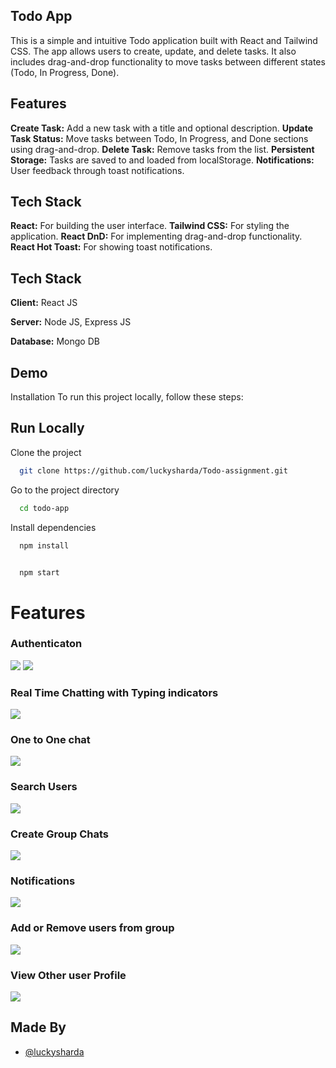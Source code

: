 ## Todo App

This is a simple and intuitive Todo application built with React and Tailwind CSS. The app allows users to create, update, and delete tasks. It also includes drag-and-drop functionality to move tasks between different states (Todo, In Progress, Done).

## Features

**Create Task:** Add a new task with a title and optional description.
**Update Task Status:** Move tasks between Todo, In Progress, and Done sections using drag-and-drop.
**Delete Task:** Remove tasks from the list.
**Persistent Storage:** Tasks are saved to and loaded from localStorage.
**Notifications:** User feedback through toast notifications.

## Tech Stack

**React:** For building the user interface.
**Tailwind CSS:** For styling the application.
**React DnD:** For implementing drag-and-drop functionality.
**React Hot Toast:** For showing toast notifications.

## Tech Stack

**Client:** React JS

**Server:** Node JS, Express JS

**Database:** Mongo DB

## Demo

Installation
To run this project locally, follow these steps:

## Run Locally

Clone the project

```bash
  git clone https://github.com/luckysharda/Todo-assignment.git
```

Go to the project directory

```bash
  cd todo-app
```

Install dependencies

```bash
  npm install
```

```bash

  npm start
```

# Features

### Authenticaton

![](https://github.com/piyush-eon/mern-chat-app/blob/master/screenshots/login.PNG)
![](https://github.com/piyush-eon/mern-chat-app/blob/master/screenshots/signup.PNG)

### Real Time Chatting with Typing indicators

![](https://github.com/piyush-eon/mern-chat-app/blob/master/screenshots/real-time.PNG)

### One to One chat

![](https://github.com/piyush-eon/mern-chat-app/blob/master/screenshots/mainscreen.PNG)

### Search Users

![](https://github.com/piyush-eon/mern-chat-app/blob/master/screenshots/search.PNG)

### Create Group Chats

![](https://github.com/piyush-eon/mern-chat-app/blob/master/screenshots/new%20grp.PNG)

### Notifications

![](https://github.com/piyush-eon/mern-chat-app/blob/master/screenshots/group%20%2B%20notif.PNG)

### Add or Remove users from group

![](https://github.com/piyush-eon/mern-chat-app/blob/master/screenshots/add%20rem.PNG)

### View Other user Profile

![](https://github.com/piyush-eon/mern-chat-app/blob/master/screenshots/profile.PNG)

## Made By

- [@luckysharda](https://github.com/luckysharda)
